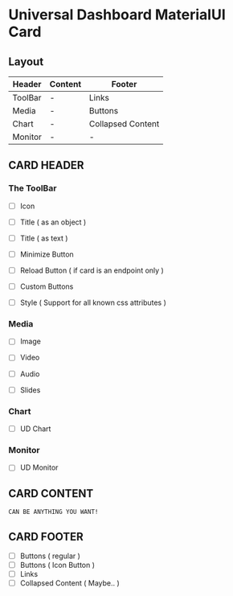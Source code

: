 # Universal Dashboard MaterialUI Card

## Layout

| Header  | Content | Footer            |
| ------- | ------- | ----------------- |
| ToolBar | -       | Links             |
| Media   | -       | Buttons           |
| Chart   | -       | Collapsed Content |
| Monitor | -       | -                 |


## CARD HEADER

### The ToolBar

- [ ] Icon 
- [ ] Title ( as an object )
- [ ] Title ( as text )
- [ ] Minimize Button 
- [ ] Reload Button ( if card is an endpoint only ) 
- [ ] Custom Buttons 
- [ ] Style ( Support for all known css attributes ) 


### Media

- [ ] Image
- [ ] Video
- [ ] Audio
- [ ] Slides


### Chart

- [ ] UD Chart


### Monitor

- [ ] UD Monitor


## CARD CONTENT

    CAN BE ANYTHING YOU WANT!


## CARD FOOTER

- [ ] Buttons ( regular )
- [ ] Buttons ( Icon Button )
- [ ] Links
- [ ] Collapsed Content ( Maybe.. )